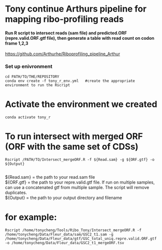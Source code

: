 # Tony continue Arthurs pipeline for mapping ribo-profiling reads
#### Run R script to intersect reads (sam file) and predicted.ORF (repre.valid.ORF.gtf file), then generate a table with read count on codon frame 1,2,3
https://github.com/Arthurhe/Riboprofiling_pipeline_Arthur


### Set up enivronment
```
cd PATH/TO/THE/REPOSITORY
conda env create -f tony_r_env.yml   #create the appropriate environment to run the Rscript

```

# Activate the environment we created
```
conda activate tony_r

```

   
# To run intersect with merged ORF (ORF with the same set of CDSs) 
```
Rscript /PATH/TO/Intersect_mergeORF.R -f ${Read.sam} -g ${ORF.gtf} -o ${Output}
 
```

${Read.sam} = the path to your read.sam file  
${ORF.gtf} = the path to your repre.valid.gtf file. If run on multiple samples, can use a concatenated gtf from multiple sample. The script will remove duplicates. <br>
${Output} = the path to your output directory and filename 

  
# for example:  
```
Rscript /home/tonycheng/Tools/Ribo_Tony/Intersect_mergeORF.R -f /home/tonycheng/Data/Fleur_data/sam/GSC2_t1.sam -g /home/tonycheng/Data/Fleur_data/gtf/GSC_total_uniq.repre.valid.ORF.gtf -o /home/tonycheng/Data/Fleur_data/GSC2_t1_mergeORF.tsv

```
    

